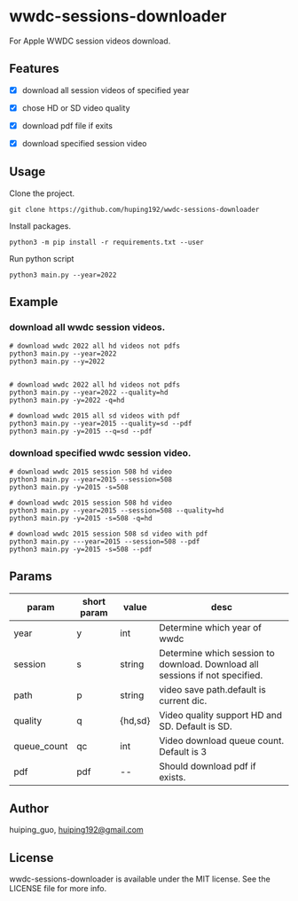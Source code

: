 # wwdc-sessions-downloader
For Apple WWDC session videos download.


## Features

- [x]  download all session videos of specified year
- [x]  chose HD or SD video quality
- [x]  download pdf file if exits
- [x]  download specified session video


## Usage

Clone the project.
```
git clone https://github.com/huping192/wwdc-sessions-downloader
```

Install packages.
```
python3 -m pip install -r requirements.txt --user
```

Run python script
```
python3 main.py --year=2022
```

## Example

### download all wwdc session videos.

```shell
# download wwdc 2022 all hd videos not pdfs
python3 main.py --year=2022
python3 main.py --y=2022


# download wwdc 2022 all hd videos not pdfs
python3 main.py --year=2022 --quality=hd
python3 main.py -y=2022 -q=hd

# download wwdc 2015 all sd videos with pdf
python3 main.py --year=2015 --quality=sd --pdf
python3 main.py -y=2015 --q=sd --pdf

```


### download specified wwdc session video.

```shell
# download wwdc 2015 session 508 hd video
python3 main.py --year=2015 --session=508
python3 main.py -y=2015 -s=508

# download wwdc 2015 session 508 hd video
python3 main.py --year=2015 --session=508 --quality=hd
python3 main.py -y=2015 -s=508 -q=hd

# download wwdc 2015 session 508 sd video with pdf
python3 main.py ---year=2015 --session=508 --pdf
python3 main.py -y=2015 -s=508 --pdf

```

## Params

| param | short param | value | desc |
| ------------- | ------------- | ------------- | ------------- |
| year  | y  | int  | Determine which year of wwdc  |
| session  | s  | string  | Determine which session to download. Download all sessions if not specified. |
| path  | p  | string  | video save path.default is current dic.  |
| quality  | q  | {hd,sd}  | Video quality support HD and SD. Default is SD.  |
| queue_count  | qc  | int  | Video download queue count. Default is 3  |
| pdf  | pdf  | --  | Should download pdf if exists.  |



## Author

huiping_guo, huiping192@gmail.com

## License

wwdc-sessions-downloader is available under the MIT license. See the LICENSE file for more info.
